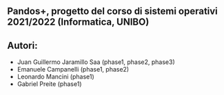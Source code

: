 ## Pandos+, progetto del corso di sistemi operativi 2021/2022 (Informatica, UNIBO)

## Autori:

- Juan Guillermo Jaramillo Saa (phase1, phase2, phase3)
- Emanuele Campanelli (phase1, phase2)
- Leonardo Mancini (phase1)
- Gabriel Preite (phase1)
